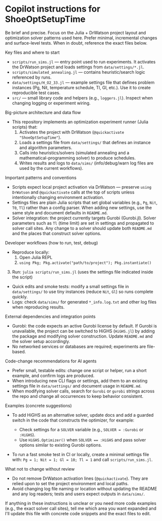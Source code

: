 <!--
This file is generated/updated to help AI coding agents (Copilot-style) become productive
in the ShoeOptSetupTime repository. Keep instructions concise and specific to discoverable
patterns in the codebase.
-->

# Copilot instructions for ShoeOptSetupTime

Be brief and precise. Focus on the Julia + DrWatson project layout and optimization solver
patterns used here. Prefer minimal, incremental changes and surface-level tests. When in
doubt, reference the exact files below.

Key files and where to start
- `scripts/run_sims.jl` — entry point used to run experiments. It activates the DrWatson
  project and loads settings from `data/settings/*.jl`.
- `scripts/simulated_annealing.jl` — contains heuristic/search logic referenced by runs.
- `data/settings/H_O2_33.jl` — example settings file that defines problem instances (Pg, Nit,
  temperature schedule, Tl, Gl, etc.). Use it to create reproducible test cases.
- `src/` — small library code and helpers (e.g., `loggers.jl`). Inspect when changing
  logging or experiment wiring.

Big-picture architecture and data flow
- This repository implements an optimization experiment runner (Julia scripts) that:
  1. Activates the project with DrWatson (`@quickactivate "ShoeOptSetupTime"`).
  2. Loads a settings file from `data/settings/` that defines an instance and algorithm
     parameters.
  3. Calls into heuristics/solvers (simulated annealing and a mathematical-programming
     solver) to produce schedules.
  4. Writes results and logs to `data/sims/` (info/debug/warn log files are used by the
     current workflows).

Important patterns and conventions
- Scripts expect local project activation via DrWatson — preserve `using DrWatson` and
  `@quickactivate` calls at the top of scripts unless intentionally changing environment
  activation.
- Settings files are plain Julia scripts that set global variables (e.g., `Pg`, `Nit`,
  `T0`, `Tl`) rather than a config parser. When adding new settings, use the same style
  and document defaults in `README.md`.
- Solver integration: the project currently targets Gurobi (Gurobi.jl). Solver parameters
  such as `Tl` (time limit) are set in settings and propagated to solver call sites.
  Any change to a solver should update both `README.md` and the places that construct
  solver options.

Developer workflows (how to run, test, debug)
- Reproduce locally:
  1. Open Julia REPL
  2. `using Pkg; Pkg.activate("path/to/project"); Pkg.instantiate()`
 3. Run: `julia scripts/run_sims.jl` (uses the settings file indicated inside the script)
- Quick edits and smoke tests: modify a small settings file in `data/settings/` to use
  tiny instances (reduce `Nit`, `Gl`) so runs complete quickly.
- Logs: check `data/sims/` for generated `*_info.log.txt` and other log files when
  reproducing results.

External dependencies and integration points
- Gurobi: the code expects an active Gurobi license by default. If Gurobi is unavailable,
  the project can be switched to HiGHS (`HiGHS.jl`) by adding the package and
  modifying solver construction. Update `README.md` and the solver setup accordingly.
- No networked services or databases are required; experiments are file-based.

Code-change recommendations for AI agents
- Prefer small, testable edits: change one script or helper, run a short example, and
  confirm logs are produced.
- When introducing new CLI flags or settings, add them to an existing settings file
  in `data/settings/` and document usage in `README.md`.
- When modifying solver calls, search for `Gurobi` or `gurobi` strings across the repo
  and change all occurrences to keep behavior consistent.

Examples (concrete suggestions)
- To add HiGHS as an alternative solver, update docs and add a guarded switch in the
  code that constructs the optimizer, for example:

  - Check settings for a `SOLVER` variable (e.g., `SOLVER = :Gurobi` or `:HiGHS`).
  - Use `HiGHS.Optimizer()` when `SOLVER == :HiGHS` and pass solver options similar to
    existing Gurobi options.

- To run a fast smoke test in CI or locally, create a minimal settings file with:
  `Pg = 1; Nit = 1; Gl = 10; Tl = 1` and call `scripts/run_sims.jl`.

What not to change without review
- Do not remove DrWatson activation lines (`@quickactivate`). They are relied upon to
  set the project environment and local paths.
- Avoid changing log file naming or location without updating the README and any log
  readers; tests and users expect outputs in `data/sims/`.

If anything in these instructions is unclear or you need more code examples (e.g., the
exact solver call sites), tell me which area you want expanded and I'll update this
file with concrete code snippets and the exact files to edit.
